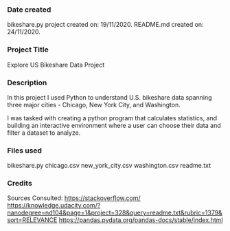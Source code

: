 ### Date created
bikeshare.py project created on: 19/11/2020.
README.md created on: 24/11/2020.

### Project Title
Explore US Bikeshare Data Project

### Description
In this project I used Python to understand U.S. bikeshare data spanning three major cities - Chicago, New York City, and Washington.

I was tasked with creating a python program that calculates statistics, and building an interactive environment where a user can choose their data and filter a dataset to analyze.

### Files used
bikeshare.py
chicago.csv
new_york_city.csv
washington.csv
readme.txt

### Credits
Sources Consulted:
https://stackoverflow.com/
https://knowledge.udacity.com/?nanodegree=nd104&page=1&project=328&query=readme.txt&rubric=1379&sort=RELEVANCE
https://pandas.pydata.org/pandas-docs/stable/index.html


